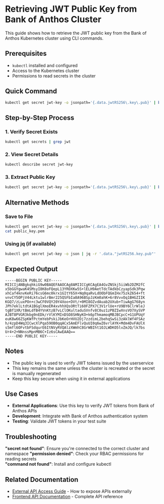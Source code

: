 # Retrieving JWT Public Key from Bank of Anthos Cluster

This guide shows how to retrieve the JWT public key from the Bank of Anthos Kubernetes cluster using CLI commands.

## Prerequisites

- `kubectl` installed and configured
- Access to the Kubernetes cluster
- Permissions to read secrets in the cluster

## Quick Command

```bash
kubectl get secret jwt-key -o jsonpath='{.data.jwtRS256\.key\.pub}' | base64 -d
```

## Step-by-Step Process

### 1. Verify Secret Exists
```bash
kubectl get secrets | grep jwt
```

### 2. View Secret Details
```bash
kubectl describe secret jwt-key
```

### 3. Extract Public Key
```bash
kubectl get secret jwt-key -o jsonpath='{.data.jwtRS256\.key\.pub}' | base64 -d
```

## Alternative Methods

### Save to File
```bash
kubectl get secret jwt-key -o jsonpath='{.data.jwtRS256\.key\.pub}' | base64 -d > public_key.pem
cat public_key.pem
```

### Using jq (if available)
```bash
kubectl get secret jwt-key -o json | jq -r '.data."jwtRS256.key.pub"' | base64 -d
```

## Expected Output

```
-----BEGIN PUBLIC KEY-----
MIICIjANBgkqhkiG9w0BAQEFAAOCAg8AMIICCgKCAgEA4GvZNSkj5iiWb2DZM2fC
x5bGGYgwaK4SMsyI8K8oFQepL13YROXKw5S+lELH9AetTdcTAdkbCzyapSdk3Pqw
xhCaf4knvKeRi76csG6mc0krx1GItY65X+Nq0qaRvLdOObFQGmIHx75zkZ654+ft
vnvCY5OPjV44Lktu1wlrBmr225QSFbIa8A96BSpJzKm0ahK+6r8VvvOq1BHGZIIK
KGQ7/zLuxPOn+c3wCF0VQY20Y4Xoo+DVt/+0MI8OZvdAuab2UXub+TiwAgG768yn
JPh7eklLtdtA1BGglXmoER4xvhhXQsORtTi60FZPX7C3V1rlUe+rU9BY6ClrWleJ
tgBf1XR/tBmLdfB4YVnKtzB7vLClOKultaduSVnfv8C0uz1zPBZIwXnsVO7XySVP
AJBT8PVGR3kbg9nEDk/rVlKYMInDSO8SHNyKO+k6pThmamoqMBJBCpcC+G1UPUqY
euK8w66ZSpKWfPctmYebPskiJbKeOrHVU2Dj7zzdimL2behqSwSi3zAklWf4FSAz
h/4zpD4Wq3ICwcXlPqa59OB0qqACx5AmEFlvQuUI0q6wZ6vrlAYK+Mdm4DvFAUlX
s5mfl6OFvtbFSdqurE6ItNVyRVQAlzXWmhC8GrWBIht1OJLWDKO5lvZmJQ/lk7bs
Ur4+2+NNnssMpnMB6C+Iz6sCAwEAAQ==
-----END PUBLIC KEY-----
```

## Notes

- The public key is used to verify JWT tokens issued by the userservice
- This key remains the same unless the cluster is recreated or the secret is manually regenerated
- Keep this key secure when using it in external applications

## Use Cases

- **External Applications**: Use this key to verify JWT tokens from Bank of Anthos APIs
- **Development**: Integrate with Bank of Anthos authentication system
- **Testing**: Validate JWT tokens in your test suite

## Troubleshooting

**"secret not found"**: Ensure you're connected to the correct cluster and namespace
**"permission denied"**: Check your RBAC permissions for reading secrets  
**"command not found"**: Install and configure kubectl

## Related Documentation

- [External API Access Guide](EXTERNAL-API-ACCESS.md) - How to expose APIs externally
- [Frontend API Documentation](FRONTEND-API-DOCUMENTATION.md) - Complete API reference